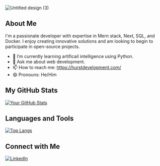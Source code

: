 
![Untitled design (3)](https://github.com/user-attachments/assets/829fb320-5d95-4fc1-8dd5-d16840b539b3)


## About Me
I'm a passionate developer with expertise in Mern stack, Next, SQL, and Docker. I enjoy creating innovative solutions and am looking to begin to participate in open-source projects.

- 🌱 I’m currently learning artificail intelligence using Python.
- 💬 Ask me about web development.
- 📫 How to reach me: https://hurstdevelopment.com/
- 😄 Pronouns: He/Him

## My GitHub Stats
[![Your GitHub Stats](https://github-readme-stats.vercel.app/api?username=RHURST93&show_icons=true&theme=dark)](https://github.com/RHURST93)

## Languages and Tools
[![Top Langs](https://github-readme-stats.vercel.app/api/top-langs/?username=RHURST93&layout=compact&theme=dark)](https://github.com/RHURST93)

## Connect with Me
[![LinkedIn](https://img.shields.io/badge/LinkedIn-0A66C2?style=flat&logo=linkedin&logoColor=white)](https://www.linkedin.com/in/randy-hurst-2075bab0/)

